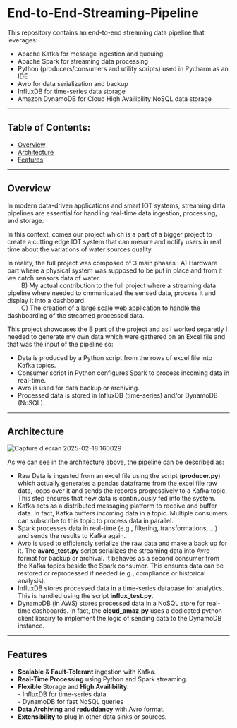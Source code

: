 # End-to-End-Streaming-Pipeline

This repository contains an end-to-end streaming data pipeline that leverages:

- Apache Kafka for message ingestion and queuing  
- Apache Spark for streaming data processing  
- Python (producers/consumers and utility scripts) used in Pycharm as an IDE  
- Avro for data serialization and backup  
- InfluxDB for time-series data storage  
- Amazon DynamoDB for Cloud High Availibility NoSQL data storage  

---

## Table of Contents:

- [Overview](#overview)  
- [Architecture](#architecture)  
- [Features](#features)  
---

## Overview

In modern data-driven applications and smart IOT systems, streaming data pipelines are essential for handling real-time data ingestion, processing, and storage.

In this context, comes our project which is a part of a bigger project to create a cutting edge IOT system that can mesure and notify users in real time about the variations of water sources quality.

In reality, the full project was composed of 3 main phases : 
A) Hardware part where a physical system was supposed to be put in place and from it we catch sensors data of water.  
&nbsp;&nbsp;&nbsp;&nbsp;&nbsp;&nbsp;&nbsp;&nbsp;B) My actual contribution to the full project where a streaming data pipeline where needed to cmmunicated the sensed data, process it and display it into a dashboard  
&nbsp;&nbsp;&nbsp;&nbsp;&nbsp;&nbsp;&nbsp;&nbsp;C) The creation of a large scale web application to handle the dashboarding of the streamed processed data.

This project showcases the B part of the project and as I worked separetly I needed to generate my own data which were gathered on an Excel file and that was the input of the pipeline so:

- Data is produced by a Python script from the rows of excel file into Kafka topics.  
- Consumer script in Python configures Spark to process incoming data in real-time.  
- Avro is used for data backup or archiving.  
- Processed data is stored in InfluxDB (time-series) and/or DynamoDB (NoSQL).

---

## Architecture

![Capture d'écran 2025-02-18 160029](https://github.com/user-attachments/assets/2f6c84f9-4f45-416f-b2fe-6039662e2a31)

As we can see in the architecture above, the pipeline can be described as:

- Raw Data is ingested from an excel file using the script (**producer.py**) which actually generates a pandas dataframe from the excel file raw data, loops over it and sends the records progressively to a Kafka topic. This step ensures that new data is continuously fed into the system.
- Kafka acts as a distributed messaging platform to receive and buffer data. In fact, Kafka buffers incoming data in a topic. Multiple consumers can subscribe to this topic to process data in parallel.
- Spark processes data in real-time (e.g., filtering, transformations, ...) and sends the results to Kafka again.
- Avro is used to efficiencly serialize the raw data and make a back up for it. The **avaro_test.py** script serializes the streaming data into Avro format for backup or archival. It behaves as a second consumer from the Kafka topics beside the Spark consumer. This ensures data can be restored or reprocessed if needed (e.g., compliance or historical analysis).
- InfluxDB stores processed data in a time-series database for analytics. This is handled using the script **influx_test.py**.
- DynamoDB (in AWS) stores processed data in a NoSQL store for real-time dashboards. In fact, the **cloud_amaz.py** uses a dedicated python client librairy to implement the logic of sending data to the DynamoDB instance.

---

## Features

- **Scalable** & **Fault-Tolerant** ingestion with Kafka.  
- **Real-Time Processing** using Python and Spark streaming.  
- **Flexible** Storage and **High Availibility**:  
      - InfluxDB for time-series data  
      - DynamoDB for fast NoSQL queries  
- **Data Archiving** and **reduddancy** with Avro format.  
- **Extensibility** to plug in other data sinks or sources.
